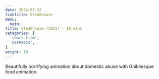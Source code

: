 ```yaml
---
date: 2024-03-22
linktitle: Steakhouse
menu:
  main:
title: Steakhouse (2021) - 10 mins
categories: [
  'short-film',
  'GSFF2024',
]
weight: 10
---
```


Beautifully horrifying animation about domestic abuse with Ghibliesque food animation. 
